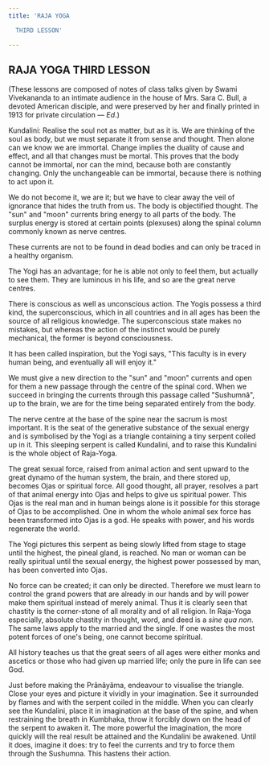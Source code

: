 ```yaml
---
title: 'RAJA YOGA

  THIRD LESSON'

---
```





  

## RAJA YOGA THIRD LESSON

(These lessons are composed of notes of class talks given by Swami
Vivekananda to an intimate audience in the house of Mrs. Sara C. Bull, a
devoted American disciple, and were preserved by her and finally printed
in 1913 for private circulation — *Ed*.)

Kundalini: Realise the soul not as matter, but as it is. We are thinking
of the soul as body, but we must separate it from sense and thought.
Then alone can we know we are immortal. Change implies the duality of
cause and effect, and all that changes must be mortal. This proves that
the body cannot be immortal, nor can the mind, because both are
constantly changing. Only the unchangeable can be immortal, because
there is nothing to act upon it.

We do not become it, we are it; but we have to clear away the veil of
ignorance that hides the truth from us. The body is objectified thought.
The "sun" and "moon" currents bring energy to all parts of the body. The
surplus energy is stored at certain points (plexuses) along the spinal
column commonly known as nerve centres.

These currents are not to be found in dead bodies and can only be traced
in a healthy organism.

The Yogi has an advantage; for he is able not only to feel them, but
actually to see them. They are luminous in his life, and so are the
great nerve centres.

There is conscious as well as unconscious action. The Yogis possess a
third kind, the superconscious, which in all countries and in all ages
has been the source of all religious knowledge. The superconscious state
makes no mistakes, but whereas the action of the instinct would be
purely mechanical, the former is beyond consciousness.

It has been called inspiration, but the Yogi says, "This faculty is in
every human being, and eventually all will enjoy it."

We must give a new direction to the "sun" and "moon" currents and open
for them a new passage through the centre of the spinal cord. When we
succeed in bringing the currents through this passage called "Sushumnâ",
up to the brain, we are for the time being separated entirely from the
body.

The nerve centre at the base of the spine near the sacrum is most
important. It is the seat of the generative substance of the sexual
energy and is symbolised by the Yogi as a triangle containing a tiny
serpent coiled up in it. This sleeping serpent is called Kundalini, and
to raise this Kundalini is the whole object of Raja-Yoga.

The great sexual force, raised from animal action and sent upward to the
great dynamo of the human system, the brain, and there stored up,
becomes Ojas or spiritual force. All good thought, all prayer, resolves
a part of that animal energy into Ojas and helps to give us spiritual
power. This Ojas is the real man and in human beings alone is it
possible for this storage of Ojas to be accomplished. One in whom the
whole animal sex force has been transformed into Ojas is a god. He
speaks with power, and his words regenerate the world.

The Yogi pictures this serpent as being slowly lifted from stage to
stage until the highest, the pineal gland, is reached. No man or woman
can be really spiritual until the sexual energy, the highest power
possessed by man, has been converted into Ojas.

No force can be created; it can only be directed. Therefore we must
learn to control the grand powers that are already in our hands and by
will power make them spiritual instead of merely animal. Thus it is
clearly seen that chastity is the corner-stone of all morality and of
all religion. In Raja-Yoga especially, absolute chastity in thought,
word, and deed is a *sine qua non*. The same laws apply to the married
and the single. If one wastes the most potent forces of one's being, one
cannot become spiritual.

All history teaches us that the great seers of all ages were either
monks and ascetics or those who had given up married life; only the pure
in life can see God.

Just before making the Prânâyâma, endeavour to visualise the triangle.
Close your eyes and picture it vividly in your imagination. See it
surrounded by flames and with the serpent coiled in the middle. When you
can clearly see the Kundalini, place it in imagination at the base of
the spine, and when restraining the breath in Kumbhaka, throw it
forcibly down on the head of the serpent to awaken it. The more powerful
the imagination, the more quickly will the real result be attained and
the Kundalini be awakened. Until it does, imagine it does: try to feel
the currents and try to force them through the Sushumna. This hastens
their action.


